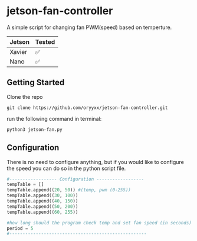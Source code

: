 # jetson-fan-controller
A simple script for changing fan PWM(speed) based on temperture.

| Jetson  | Tested |
| ------------- | ------------- |
|  Xavier  |    ✅ |
| Nano |     ✅ |

## Getting Started
Clone the repo
```
git clone https://github.com/oryyxx/jetson-fan-controller.git
```
run the following command in terminal:
```
python3 jetson-fan.py
```

## Configuration
There is no need to configure anything, but if you would like to configure the speed you can do so in the python script file.
```python
#------------------ Configuration ------------------ 
tempTable = []
tempTable.append((20, 50)) #(temp, pwm (0-255)) 
tempTable.append((30, 100))
tempTable.append((40, 150))
tempTable.append((50, 200))
tempTable.append((60, 255))

#how long should the program check temp and set fan speed (in seconds)
period = 5
#----------------------------------------------------
```
